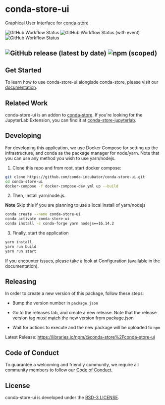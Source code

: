 # conda-store-ui
Graphical User Interface for [conda-store](https://github.com/conda-incubator/conda-store)

![GitHub Workflow Status](https://img.shields.io/github/actions/workflow/status/conda-incubator/conda-store-ui/build.yml?label=Build&logo=GitHub)
![GitHub Workflow Status (with event)](https://img.shields.io/github/actions/workflow/status/conda-incubator/conda-store-ui/deploy.yml?event=push&label=Deploy&logo=GitHub)
![GitHub Workflow Status](https://img.shields.io/github/actions/workflow/status/conda-incubator/conda-store-ui/pages.yml?label=Docs&logo=GitHub)

![GitHub release (latest by date)](https://img.shields.io/github/v/release/conda-incubator/conda-store-ui?logo=Github)
![npm (scoped)](https://img.shields.io/npm/v/@conda-store/conda-store-ui?label=release&logo=npm)
-------------------

## Get Started

To learn how to use conda-store-ui alongisde conda-store, please visit our [documentation](https://conda-incubator.github.io/conda-store-ui/).

## Related Work

conda-store-ui is an addon to [conda-store](https://github.com/conda-incubator/conda-store). If you're looking for the JupyterLab Extension, you can find it at [conda-store-jupyterlab](https://github.com/conda-incubator/conda-store).

## Developing

For developing this application, we use Docker Compose for setting up the infrastructure, and conda as the package manager for node/yarn. Note
that you can use any method you wish to use yarn/nodejs.

1) Clone this repo and from root, start docker compose:

```bash
git clone https://github.com/conda-incubator/conda-store-ui.git
cd conda-store-ui
docker-compose -f docker-compose-dev.yml up --build
```

2) Then, install yarn/node.js.

**Note** Skip this if you are planning to use a local install of yarn/nodejs

```bash
conda create --name conda-store-ui
conda activate conda-store-ui
conda install -c conda-forge yarn nodejs==16.14.2
```

3) Finally, start the application

```bash
yarn install
yarn run build
yarn run start
```

If you encounter issues, please take a look at Configuration (available in the documentation).

## Releasing

In order to create a new version of this package, follow these steps:

* Bump the version number in `package.json`

* Go to the releases tab, and create a new release. Note that the release version tag _must_ match the new version from package.json

* Wait for actions to execute and the new package will be uploaded to `npm`

Latest Release: https://libraries.io/npm/@conda-store%2Fconda-store-ui

## Code of Conduct

To guarantee a welcoming and friendly community, we require all community members to follow our [Code of Conduct](https://github.com/conda-incubator/governance/blob/main/CODE_OF_CONDUCT.md).

## License

conda-store-ui is developed under the [BSD-3 LICENSE](./LICENSE).

